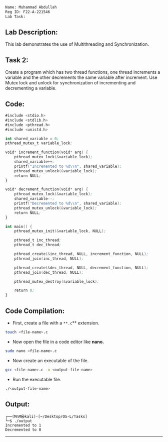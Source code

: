 ```bash
Name: Muhammad Abdullah
Reg ID: F22-A-221546
Lab Task: 
```

## Lab Description:

This lab demonstrates the use of Multithreading and Synchronization.

## Task 2:

Create a program which has two thread functions, one thread increments a variable and the other decrements the same variable after increment. Use Mutex lock and unlock for synchronization of incrementing and decrementing a variable.

## Code:

```nasm
#include <stdio.h>
#include <stdlib.h>
#include <pthread.h>
#include <unistd.h>

int shared_variable = 0;
pthread_mutex_t variable_lock;

void* increment_function(void* arg) {
    pthread_mutex_lock(&variable_lock);
    shared_variable++;
    printf("Incremented to %d\\n", shared_variable);
    pthread_mutex_unlock(&variable_lock);
    return NULL;
}

void* decrement_function(void* arg) {
    pthread_mutex_lock(&variable_lock);
    shared_variable--;
    printf("Decremented to %d\\n", shared_variable);
    pthread_mutex_unlock(&variable_lock);
    return NULL;
}

int main() {
    pthread_mutex_init(&variable_lock, NULL);

    pthread_t inc_thread;
    pthread_t dec_thread;

    pthread_create(&inc_thread, NULL, increment_function, NULL);
    pthread_join(inc_thread, NULL);

    pthread_create(&dec_thread, NULL, decrement_function, NULL);
    pthread_join(dec_thread, NULL);

    pthread_mutex_destroy(&variable_lock);

    return 0;
}
```

## Code Compilation:

- First, create a file with a `**.c`** extension.

```bash
touch <file-name>.c
```

- Now open the file in a code editor like **nano.**

```bash
sudo nano <file-name>.c
```

- Now create an executable of the file.

```bash
gcc <file-name>.c -o <output-file-name>
```

- Run the executable file.

```bash
./<output-file-name>
```

## Output:

```console
┌──(MnM㉿kali)-[~/Desktop/OS-L/Tasks]
└─$ ./output                 
Incremented to 1
Decremented to 0
```

---
